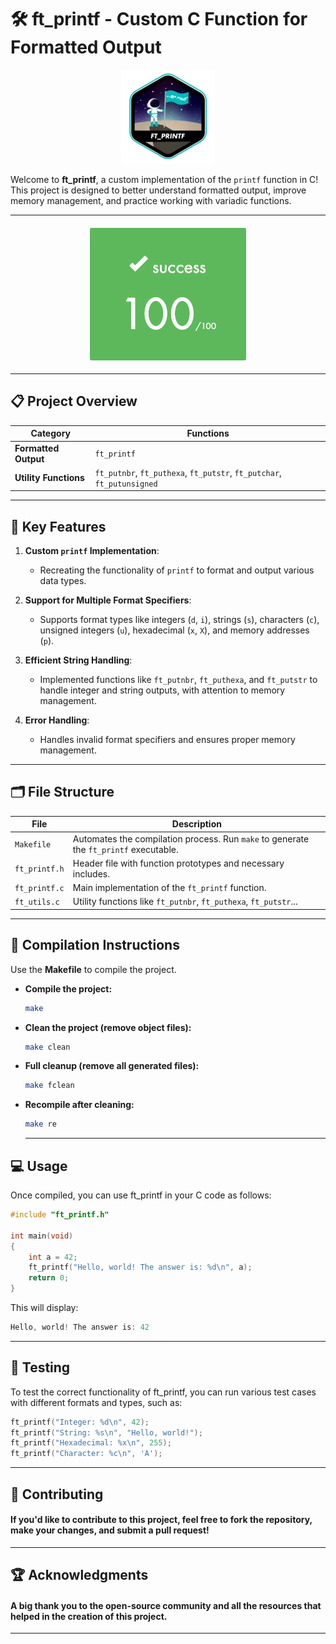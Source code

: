 # 🛠️ ft_printf - Custom C Function for Formatted Output

<p align="center">
  <img src="https://raw.githubusercontent.com/leogaudin/42_project_badges/main/badges/ft_printf.webp" />
</p>

Welcome to **ft_printf**, a custom implementation of the `printf` function in C! This project is designed to better understand formatted output, improve memory management, and practice working with variadic functions.

---

<p align="center">
  <img src="https://raw.githubusercontent.com/ugozchi/42_Piscine/refs/heads/main/shell00/img/note.png" />
</p>

---
## 📋 Project Overview

| **Category**            | **Functions**                                                                                           |
|-------------------------|--------------------------------------------------------------------------------------------------------|
| **Formatted Output**     | `ft_printf`                                                                                           |
| **Utility Functions**    | `ft_putnbr`, `ft_puthexa`, `ft_putstr`, `ft_putchar`, `ft_putunsigned`                                |

---

## 🚀 Key Features

1. **Custom `printf` Implementation**:
   - Recreating the functionality of `printf` to format and output various data types.
   
2. **Support for Multiple Format Specifiers**:
   - Supports format types like integers (`d`, `i`), strings (`s`), characters (`c`), unsigned integers (`u`), hexadecimal (`x`, `X`), and memory addresses (`p`).

3. **Efficient String Handling**:
   - Implemented functions like `ft_putnbr`, `ft_puthexa`, and `ft_putstr` to handle integer and string outputs, with attention to memory management.

4. **Error Handling**:
   - Handles invalid format specifiers and ensures proper memory management.

---

## 🗂️ File Structure

| **File**                | **Description**                                                                                        |
|-------------------------|--------------------------------------------------------------------------------------------------------|
| `Makefile`              | Automates the compilation process. Run `make` to generate the `ft_printf` executable.                   |
| `ft_printf.h`           | Header file with function prototypes and necessary includes.                                           |
| `ft_printf.c`           | Main implementation of the `ft_printf` function.                                                       |
| `ft_utils.c`            | Utility functions like `ft_putnbr`, `ft_puthexa`, `ft_putstr`...                                       |

---

## 🔧 Compilation Instructions

Use the **Makefile** to compile the project.

- **Compile the project:**
  ```bash
  make
- **Clean the project (remove object files):**
  ```bash
  make clean
- **Full cleanup (remove all generated files):**
  ```bash
  make fclean
- **Recompile after cleaning:**
  ```bash
  make re
  ```
  ---
  
## 💻 Usage
Once compiled, you can use ft_printf in your C code as follows:
```c
#include "ft_printf.h"

int main(void)
{
    int a = 42;
    ft_printf("Hello, world! The answer is: %d\n", a);
    return 0;
}
```
This will display:
```c
Hello, world! The answer is: 42
```
---
## 🧪 Testing
To test the correct functionality of ft_printf, you can run various test cases with different formats and types, such as:
```c
ft_printf("Integer: %d\n", 42);
ft_printf("String: %s\n", "Hello, world!");
ft_printf("Hexadecimal: %x\n", 255);
ft_printf("Character: %c\n", 'A');
```
---
## 🤝 Contributing
#### If you'd like to contribute to this project, feel free to fork the repository, make your changes, and submit a pull request!
---
## 🏆 Acknowledgments
#### A big thank you to the open-source community and all the resources that helped in the creation of this project.
---
